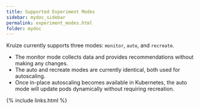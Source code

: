 ```yaml
---
title: Supported Experiment Modes
sidebar: mydoc_sidebar
permalink: experiment_modes.html
folder: mydoc
---
```


Kruize currently supports three modes: `monitor`, `auto`, and `recreate`.

- The monitor mode collects data and provides recommendations without making any changes.
- The auto and recreate modes are currently identical, both used for autoscaling.
- Once in-place autoscaling becomes available in Kubernetes, the auto mode will update pods dynamically without requiring recreation.


{% include links.html %}
